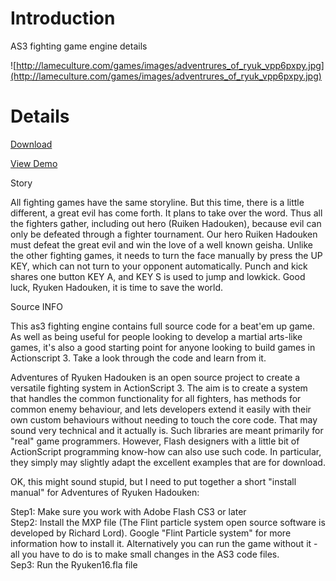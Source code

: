 # Introduction #

AS3 fighting game engine details


![http://lameculture.com/games/images/adventrures_of_ryuk_vpp6pxpy.jpg](http://lameculture.com/games/images/adventrures_of_ryuk_vpp6pxpy.jpg)

# Details #

[Download](http://flasharing.googlecode.com/files/Ruiken%20Hadouken%2Bad.rar)

[View Demo](http://lameculture.com/index.php?action=playgame&gameid=2921)

Story

All fighting games have the same storyline. But this time, there is a little different, a great evil has come forth. It plans to take over the word. Thus all the fighters gather, including out hero (Ruiken Hadouken), because evil can only be defeated through a fighter tournament. Our hero Ruiken Hadouken must defeat the great evil and win the love of a well known geisha. Unlike the other fighting games, it needs to turn the face manually by press the UP KEY, which can not turn to your opponent automatically. Punch and kick shares one button KEY A, and KEY S is used to jump and lowkick. Good luck, Ryuken Hadouken, it is time to save the world.

Source INFO

This as3 fighting engine contains full source code for a beat'em up game. As well as being useful for people looking to develop a martial arts-like games, it's also a good starting point for anyone looking to build games in Actionscript 3. Take a look through the code and learn from it.

Adventures of Ryuken Hadouken is an open source project to create a versatile fighting system in ActionScript 3. The aim is to create a system that handles the common functionality for all fighters, has methods for common enemy behaviour, and lets developers extend it easily with their own custom behaviours without needing to touch the core code. That may sound very technical and it actually is. Such libraries are meant primarily for "real" game programmers. However, Flash designers with a little bit of ActionScript programming know-how can also use such code. In particular, they simply may slightly adapt the excellent examples that are for download.

OK, this might sound stupid, but I need to put together a short "install manual" for Adventures of Ryuken Hadouken:

Step1: Make sure you work with Adobe Flash CS3 or later<br>
Step2: Install the MXP file (The Flint particle system open source software is developed by Richard Lord). Google "Flint Particle system" for more information how to install it. Alternatively you can run the game without it - all you have to do is to make small changes in the AS3 code files.<br>
Sep3: Run the Ryuken16.fla file